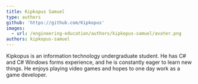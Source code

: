 ```yaml
---
title: Kipkopus Samuel
type: authors
github: 'https://github.com/Kipkopus'
images:
  - url: /engineering-education/authors/kipkopus-samuel/avater.png
authors: kipkopus-samuel
---
```

Kipkopus is an information technology undergraduate student. He has C# and C# Windows forms experience, and he is constantly eager to learn new things. He enjoys playing video games and hopes to one day work as a game developer.
